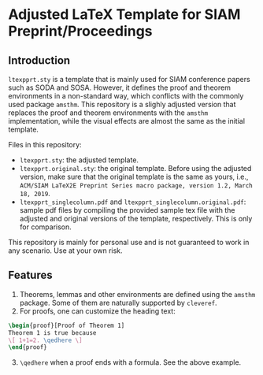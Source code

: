 # Adjusted LaTeX Template for SIAM Preprint/Proceedings

## Introduction

`ltexpprt.sty` is a template that is mainly used for SIAM conference papers such as SODA and SOSA. However, it defines the proof and theorem environments in a non-standard way, which conflicts with the commonly used package `amsthm`. This repository is a slighly adjusted version that replaces the proof and theorem environments with the `amsthm` implementation, while the visual effects are almost the same as the initial template.

Files in this repository:
- `ltexpprt.sty`: the adjusted template.
- `ltexpprt.original.sty`: the original template. Before using the adjusted version, make sure that the original template is the same as yours, i.e., `ACM/SIAM LaTeX2E Preprint Series macro package, version 1.2, March 18, 2019`.
- `ltexpprt_singlecolumn.pdf` and `ltexpprt_singlecolumn.original.pdf`: sample pdf files by compiling the provided sample tex file with the adjusted and original versions of the template, respectively. This is only for comparison.

This repository is mainly for personal use and is not guaranteed to work in any scenario. Use at your own risk.

## Features

1. Theorems, lemmas and other environments are defined using the `amsthm` package. Some of them are naturally supported by `cleveref`.
2. For proofs, one can customize the heading text:
  ```latex
\begin{proof}[Proof of Theorem 1]
  Theorem 1 is true because
  \[ 1+1=2. \qedhere \]
\end{proof}
  ```
3. `\qedhere` when a proof ends with a formula. See the above example.
